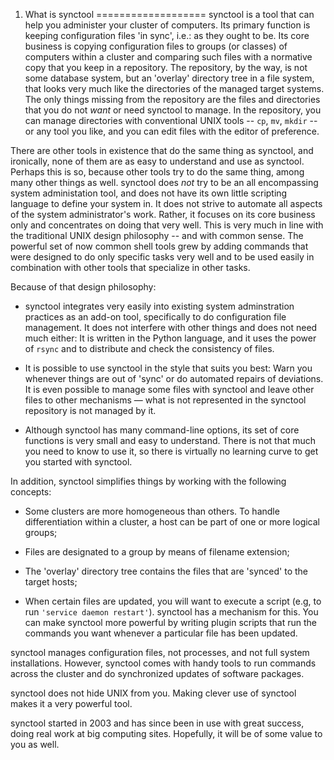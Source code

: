 1. What is synctool
===================
synctool is a tool that can help you administer your cluster of computers.
Its primary function is keeping configuration files 'in sync',
i.e.: as they ought to be. Its core business is copying configuration files
to groups (or classes) of computers within a cluster and comparing such
files with a normative copy that you keep in a repository.
The repository, by the way, is not some database system, but an 'overlay'
directory tree in a file system, that looks very much like the directories
of the managed target systems. The only things missing from the repository
are the files and directories that you do not *want* or need synctool to
manage. In the repository, you can manage directories with conventional
UNIX tools -- `cp`, `mv`, `mkdir` -- or any tool you like, and you can edit
files with the editor of preference.

There are other tools in existence that do the same thing as synctool,
and ironically, none of them are as easy to understand and use as synctool.
Perhaps this is so, because other tools try to do the same thing, among
many other things as well. synctool does *not* try to be an all
encompassing system administation tool, and does not have its own little
scripting language to define your system in. It does not strive to automate
all aspects of the system administrator's work. Rather, it focuses on its
core business only and concentrates on doing that very well.
This is very much in line with the traditional UNIX design philosophy --
and with common sense. The powerful set of now common shell tools grew by
adding commands that were designed to do only specific tasks very well and
to be used easily in combination with other tools that specialize in other
tasks.

Because of that design philosophy:

* synctool integrates very easily into existing system adminstration
  practices as an add-on tool, specifically to do configuration file
  management. It does not interfere with other things and does not need
  much either: It is written in the Python language, and it uses the power
  of `rsync` and to distribute and check the consistency of files.

* It is possible to use synctool in the style that suits you best: Warn you
  whenever things are out of 'sync' or do automated repairs of deviations.
  It is even possible to manage some files with synctool and leave other
  files to other mechanisms &mdash; what is not represented in the synctool
  repository is not managed by it.

* Although synctool has many command-line options, its set of core functions
  is very small and easy to understand. There is not that much you need to
  know to use it, so there is virtually no learning curve to get you started
  with synctool.

In addition, synctool simplifies things by working with the following
concepts:

* Some clusters are more homogeneous than others. To handle differentiation
  within a cluster, a host can be part of one or more logical groups;

* Files are designated to a group by means of filename extension;

* The 'overlay' directory tree contains the files that are 'synced' to the
  target hosts;

* When certain files are updated, you will want to execute a script
  (e.g, to run `'service daemon restart'`).
  synctool has a mechanism for this. You can make synctool more powerful
  by writing plugin scripts that run the commands you want whenever
  a particular file has been updated.

synctool manages configuration files, not processes, and not full system
installations. However, synctool comes with handy tools to run commands
across the cluster and do synchronized updates of software packages.

synctool does not hide UNIX from you.
Making clever use of synctool makes it a very powerful tool.

synctool started in 2003 and has since been in use with great success, doing
real work at big computing sites. Hopefully, it will be of some value to you
as well.
